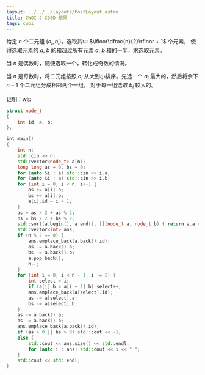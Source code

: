 ```yaml
---
layout: ../../../layouts/PostLayout.astro
title: CWOI J C30D 糖果
tags: cwoi
---
```


给定 $n$ 个二元组 $\left(a_i, b_i\right)$，选取其中 $\lfloor\dfrac{n}{2}\rfloor + 1$ 个元素，
使得选取元素的 $a$, $b$ 的和超过所有元素 $a$, $b$ 和的一半，求选取元素。

当 $n$ 是偶数时，随便选取一个，转化成奇数的情况。

当 $n$ 是奇数时，将二元组按照 $a_i$ 从大到小排序。先选一个 $a_i$ 最大的，然后将余下 $n-1$ 个二元组分成相邻两个一组，
对于每一组选取 $b_i$ 较大的。

证明：wip

```cpp
struct node_t
{
    int id, a, b;
};

int main()
{
    int n;
    std::cin >> n;
    std::vector<node_t> a(n);
    long long as = 0, bs = 0;
    for (auto &i : a) std::cin >> i.a;
    for (auto &i : a) std::cin >> i.b;
    for (int i = 0; i < n; i++) {
        as += a[i].a;
        bs += a[i].b;
        a[i].id = i + 1;
    }
    as = as / 2 + as % 2;
    bs = bs / 2 + bs % 2;
    std::sort(a.begin(), a.end(), [](node_t a, node_t b) { return a.a < b.a; });
    std::vector<int> ans;
    if (n % 2 == 0) {
        ans.emplace_back(a.back().id);
        as -= a.back().a;
        bs -= a.back().b;
        a.pop_back();
        n--;
    }
    for (int i = 0; i < n - 1; i += 2) {
        int select = i;
        if (a[i].b < a[i + 1].b) select++;
        ans.emplace_back(a[select].id);
        as -= a[select].a;
        bs -= a[select].b;
    }
    as -= a.back().a;
    bs -= a.back().b;
    ans.emplace_back(a.back().id);
    if (as > 0 || bs > 0) std::cout << -1;
    else {
        std::cout << ans.size() << std::endl;
        for (auto i : ans) std::cout << i << " ";
    }
    std::cout << std::endl;
}
```
